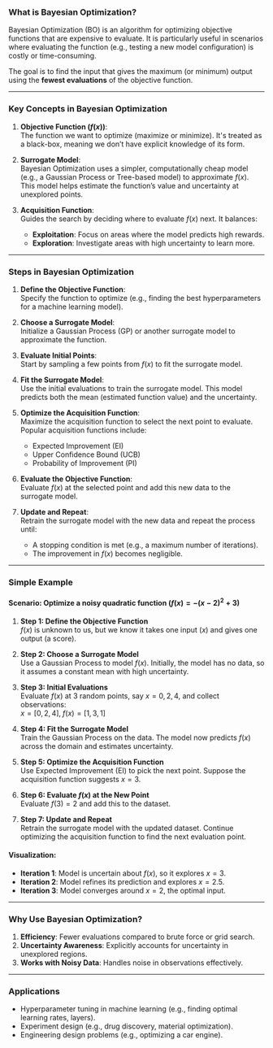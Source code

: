 ### **What is Bayesian Optimization?**

Bayesian Optimization (BO) is an algorithm for optimizing objective functions that are expensive to evaluate. It is particularly useful in scenarios where evaluating the function (e.g., testing a new model configuration) is costly or time-consuming.

The goal is to find the input that gives the maximum (or minimum) output using the **fewest evaluations** of the objective function.

---

### **Key Concepts in Bayesian Optimization**

1. **Objective Function ($`f(x)`$)**:  
   The function we want to optimize (maximize or minimize). It's treated as a black-box, meaning we don’t have explicit knowledge of its form.

2. **Surrogate Model**:  
   Bayesian Optimization uses a simpler, computationally cheap model (e.g., a Gaussian Process or Tree-based model) to approximate $`f(x)`$.  
   This model helps estimate the function’s value and uncertainty at unexplored points.

3. **Acquisition Function**:  
   Guides the search by deciding where to evaluate $`f(x)`$ next. It balances:
   - **Exploitation**: Focus on areas where the model predicts high rewards.
   - **Exploration**: Investigate areas with high uncertainty to learn more.

---

### **Steps in Bayesian Optimization**

1. **Define the Objective Function**:  
   Specify the function to optimize (e.g., finding the best hyperparameters for a machine learning model).

2. **Choose a Surrogate Model**:  
   Initialize a Gaussian Process (GP) or another surrogate model to approximate the function.

3. **Evaluate Initial Points**:  
   Start by sampling a few points from $`f(x)`$ to fit the surrogate model.

4. **Fit the Surrogate Model**:  
   Use the initial evaluations to train the surrogate model. This model predicts both the mean (estimated function value) and the uncertainty.

5. **Optimize the Acquisition Function**:  
   Maximize the acquisition function to select the next point to evaluate. Popular acquisition functions include:
   - Expected Improvement (EI)
   - Upper Confidence Bound (UCB)
   - Probability of Improvement (PI)

6. **Evaluate the Objective Function**:  
   Evaluate $`f(x)`$ at the selected point and add this new data to the surrogate model.

7. **Update and Repeat**:  
   Retrain the surrogate model with the new data and repeat the process until:
   - A stopping condition is met (e.g., a maximum number of iterations).
   - The improvement in $`f(x)`$ becomes negligible.

---

### **Simple Example**

#### Scenario: Optimize a noisy quadratic function ($`f(x) = -(x-2)^2 + 3`$)

1. **Step 1: Define the Objective Function**  
   $`f(x)`$ is unknown to us, but we know it takes one input ($`x`$) and gives one output (a score).

2. **Step 2: Choose a Surrogate Model**  
   Use a Gaussian Process to model $`f(x)`$. Initially, the model has no data, so it assumes a constant mean with high uncertainty.

3. **Step 3: Initial Evaluations**  
   Evaluate $`f(x)`$ at 3 random points, say $`x = 0, 2, 4`$, and collect observations:  
   $`x = [0, 2, 4], \; f(x) = [1, 3, 1]`$

4. **Step 4: Fit the Surrogate Model**  
   Train the Gaussian Process on the data. The model now predicts $`f(x)`$ across the domain and estimates uncertainty.

5. **Step 5: Optimize the Acquisition Function**  
   Use Expected Improvement (EI) to pick the next point. Suppose the acquisition function suggests $`x = 3`$.

6. **Step 6: Evaluate $`f(x)`$ at the New Point**  
   Evaluate $`f(3) = 2`$ and add this to the dataset.

7. **Step 7: Update and Repeat**  
   Retrain the surrogate model with the updated dataset. Continue optimizing the acquisition function to find the next evaluation point.

#### Visualization:
- **Iteration 1**: Model is uncertain about $`f(x)`$, so it explores $`x = 3`$.
- **Iteration 2**: Model refines its prediction and explores $`x = 2.5`$.
- **Iteration 3**: Model converges around $`x = 2`$, the optimal input.

---

### **Why Use Bayesian Optimization?**

1. **Efficiency**: Fewer evaluations compared to brute force or grid search.  
2. **Uncertainty Awareness**: Explicitly accounts for uncertainty in unexplored regions.  
3. **Works with Noisy Data**: Handles noise in observations effectively.

---

### **Applications**
- Hyperparameter tuning in machine learning (e.g., finding optimal learning rates, layers).  
- Experiment design (e.g., drug discovery, material optimization).  
- Engineering design problems (e.g., optimizing a car engine).

